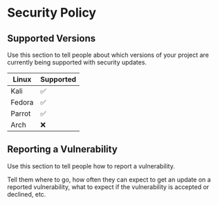 # Security Policy

## Supported Versions

Use this section to tell people about which versions of your project are
currently being supported with security updates.

| Linux | Supported          |
| ------- | ------------------ |
| Kali   | :white_check_mark: |
| Fedora   | :white_check_mark:                |
| Parrot  | :white_check_mark: |
| Arch  | :x:                |

## Reporting a Vulnerability

Use this section to tell people how to report a vulnerability.

Tell them where to go, how often they can expect to get an update on a
reported vulnerability, what to expect if the vulnerability is accepted or
declined, etc.
